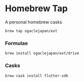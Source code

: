 # Homebrew Tap

A personal homebrew casks

```
brew tap ogaclejapan/ext
```

### Formulae

```
brew install ogaclejapan/ext/drive
```

### Casks

```
brew cask install flutter-sdk
```



